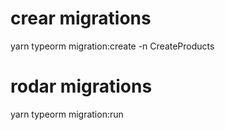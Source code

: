 
# crear migrations
yarn typeorm migration:create -n CreateProducts

# rodar migrations

yarn typeorm migration:run


